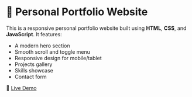 # 💼 Personal Portfolio Website

This is a responsive personal portfolio website built using **HTML**, **CSS**, and **JavaScript**. It features:

- A modern hero section
- Smooth scroll and toggle menu
- Responsive design for mobile/tablet
- Projects gallery
- Skills showcase
- Contact form

🔗 [Live Demo](https://lanaferzan.github.io/my-portfolio/)  


